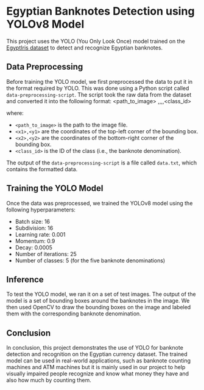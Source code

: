 # Egyptian Banknotes Detection using YOLOv8 Model

This project uses the YOLO (You Only Look Once) model trained on the [EgyptIris dataset](https://www.kaggle.com/datasets/egyptiris/egyptian-currency) to detect and recognize Egyptian banknotes. 

## Data Preprocessing

Before training the YOLO model, we first preprocessed the data to put it in the format required by YOLO. This was done using a Python script called `data-preprocessing-script`. The script took the raw data from the dataset and converted it into the following format: <path_to_image> <x1>,<y1>,<x2>,<y2>,<class_id>


where:

- `<path_to_image>` is the path to the image file.
- `<x1>,<y1>` are the coordinates of the top-left corner of the bounding box.
- `<x2>,<y2>` are the coordinates of the bottom-right corner of the bounding box.
- `<class_id>` is the ID of the class (i.e., the banknote denomination).

The output of the `data-preprocessing-script` is a file called `data.txt`, which contains the formatted data.

## Training the YOLO Model

Once the data was preprocessed, we trained the YOLOv8 model using the following hyperparameters:

- Batch size: 16
- Subdivision: 16
- Learning rate: 0.001
- Momentum: 0.9
- Decay: 0.0005
- Number of iterations: 25
- Number of classes: 5 (for the five banknote denominations)


## Inference

To test the YOLO model, we ran it on a set of test images. The output of the model is a set of bounding boxes around the banknotes in the image. We then used OpenCV to draw the bounding boxes on the image and labeled them with the corresponding banknote denomination.

## Conclusion

In conclusion, this project demonstrates the use of YOLO for banknote detection and recognition on the Egyptian currency dataset. The trained model can be used in real-world applications, such as banknote counting machines and ATM machines but it is mainly used in our project to help visually impaired people recognize and know what money they have and also how much by counting them.


